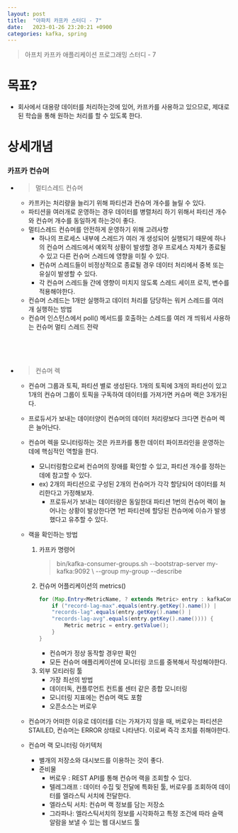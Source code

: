 ```yaml
---
layout: post
title:  "아파치 카프카 스터디 - 7"
date:   2023-01-26 23:20:21 +0900
categories: kafka, spring
---
```


> 아프치 카프카 애플리케이션 프로그래밍 스터디 - 7


# 목표?
- 회사에서 대용량 데이터를 처리하는것에 있어, 카프카를 사용하고 있으므로, 제대로된 학습을 통해 원하는 처리를 할 수 있도록 한다.

# 상세개념

###  카프카 컨슈머

* > 멀티스레드 컨슈머
    - 카프카는 처리량을 늘리기 위해 파티션과 컨슈머 개수를 늘릴 수 있다.
    - 파티션을 여러개로 운영하는 경우 데이터를 병렬처리 하기 위해서 파티션 개수와 컨슈머 개수를 동일하게 하는것이 좋다.
    - 멀티스레드 컨슈머를 안전하게 운영하기 위해 고려사항
        - 하나의 프로세스 내부에 스레드가 여러 개 생성되어 실행되기 때문에 하나의 컨슈머 스레드에서 예외적 상황이 발생할 경우 프로세스 자체가 종료될 수 있고 다른 컨슈머 스레드에 영향을 미칠 수 있다.
        - 컨슈머 스레드들이 비정상적으로 종료될 경우 데이터 처리에서 중복 또는 유실이 발생할 수 있다.
        - 각 컨슈머 스레드들 간에 영향이 미치지 않도록 스레드 세이프 로직, 변수를 적용해야한다.
    - 컨슈머 스레드는 1개만 실행하고 데이터 처리를 담당하는 워커 스레드를 여러 개 실행하는 방법
    - 컨슈머 인스턴스에서 poll() 메서드를 호출하는 스레드를 여러 개 띄워서 사용하는 컨슈머 멀티 스레드 전략

<br />
<br />
<br />

* > 컨슈머 렉
    - 컨슈머 그룹과 토픽, 파티션 별로 생성된다. 1개의 토픽에 3개의 파티션이 있고 1개의 컨슈머 그룹이 토픽을 구독하여 데이터를 가져가면 커슈머 랙은 3개가된다.
    - 프로듀서가 보내는 데이터양이 컨슈머의 데이터 처리량보다 크다면 컨슈머 렉은 늘어난다.
    - 컨슈머 렉을 모니터링하는 것은 카프카를 통한 데이터 파이프라인을 운영하는 데에 핵심적인 역할을 한다.
        - 모니터링함으로써 컨슈머의 장애를 확인할 수 있고, 파티션 개수를 정하는 데에 참고할 수 있다.
        - ex) 2개의 파티션으로 구성된 2개의 컨슈머가 각각 할당되어 데이터를 처리한다고 가정해보자.
            - 프로듀서가 보내는 데이터량은 동일한대 파티션 1번의 컨슈머 랙이 늘어나는 상황이 발상한다면 1번 파티션에 할당된 컨슈머에 이슈가 발생했다고 유추할 수 있다.
    - 랙을 확인하는 방법   
        1. 카프카 명령어
            > bin/kafka-consumer-groups.sh --bootstrap-server my-kafka:9092 \ --group my-group --describe
        2. 컨슈머 어플리케이션의 metrics()
            ```java
            for (Map.Entry<MetricName, ? extends Metric> entry : kafkaConsumer.metrics().entrySet()) {
                if ("record-lag-max".equals(entry.getKey().name()) |
                "records-lag".equals(entry.getKey().name() |
                "records-lag-avg".equals(entry.getKey().name()))) {
                    Metric metric = entry.getValue();
                }
            } 
            ```
            - 컨슈머가 정상 동작할 경우만 확인
            - 모든 컨슈머 애플리케이션에 모니터링 코드를 중복해서 작성해야한다.
        3. 외부 모티러링 툴
            - 가장 최선의 방법
            - 데이터독, 컨플루언트 컨트롤 센터 같은 종합 모니터링
            - 모니터링 지표에는 컨슈머 랙도 포함
            - 오픈소스는 버로우

    - 컨슈머가 어떠한 이유로 데이터를 더는 가져가지 않을 때, 버로우는 파티션은 STAILED, 컨슈머는 ERROR 상태로 나타낸다. 이로써 즉각 조치를 취해야한다.

    - 컨슈머 랙 모니터링 아키텍처
        - 별개의 저장소와 대시보드를 이용하는 것이 좋다.
        - 준비물
            - 버로우 : REST API를 통해 컨슈머 랙을 조회할 수 있다.
            - 텔레그래프 : 데이터 수집 및 전달에 특화된 툴, 버로우를 조회하여 데이터를 엘라스틱 서치에 전달한다.
            - 엘라스틱 서치: 컨슈머 랙 정보를 담는 저장소
            - 그라파나: 엘라스틱서치의 정보를 시각화하고 특정 조건에 따라 슬랙 알람을 보낼 수 있는 웹 대시보드 툴

<br />
<br />
<br />
